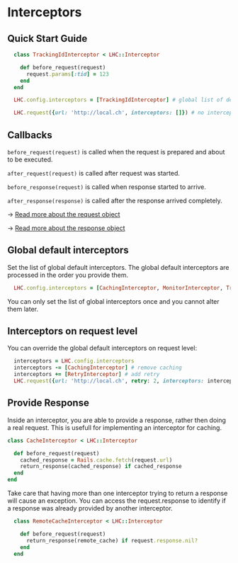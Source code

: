 Interceptors
===

## Quick Start Guide

```ruby
  class TrackingIdInterceptor < LHC::Interceptor

    def before_request(request)
      request.params[:tid] = 123
    end
  end
```

```ruby
  LHC.config.interceptors = [TrackingIdInterceptor] # global list of default interceptors
```

```ruby
  LHC.request({url: 'http://local.ch', interceptors: []}) # no interceptor for this request
```

## Callbacks

`before_request(request)` is called when the request is prepared and about to be executed.

`after_request(request)` is called after request was started.

`before_response(request)` is called when response started to arrive.

`after_response(response)` is called after the response arrived completely.

→ [Read more about the request object](request.md)

→ [Read more about the response object](response.md)

## Global default interceptors

Set the list of global default interceptors.
The global default interceptors are processed in the order you provide them.

```ruby
  LHC.config.interceptors = [CachingInterceptor, MonitorInterceptor, TrackingIdInterceptor]
```

You can only set the list of global interceptors once and you cannot alter them later.

## Interceptors on request level

You can override the global default interceptors on request level:

```ruby
  interceptors = LHC.config.interceptors
  interceptors -= [CachingInterceptor] # remove caching
  interceptors += [RetryInterceptor] # add retry
  LHC.request({url: 'http://local.ch', retry: 2, interceptors: interceptors})
```

## Provide Response

Inside an interceptor, you are able to provide a response, rather then doing a real request.
This is usefull for implementing an interceptor for caching.

```ruby
class CacheInterceptor < LHC::Interceptor

  def before_request(request)
    cached_response = Rails.cache.fetch(request.url)
    return_response(cached_response) if cached_response
  end
end
```

Take care that having more than one interceptor trying to return a response will cause an exception.
You can access the request.response to identify if a response was already provided by another interceptor.

```ruby
  class RemoteCacheInterceptor < LHC::Interceptor

    def before_request(request)
      return_response(remote_cache) if request.response.nil?
    end
  end
```
